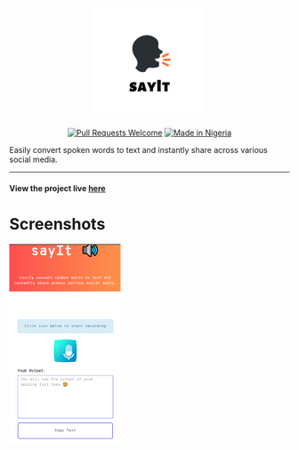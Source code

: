 <div align="center">
  <img src="https://github.com/asaoluelijah/say-it/blob/master/img/logo.png?raw=true" width="200" alt="Say It">

[![Pull Requests Welcome](https://img.shields.io/badge/PRs-welcome-red.svg?style=flat)](http://makeapullrequest.com)
[![Made in Nigeria](https://img.shields.io/badge/made%20in-nigeria-008751.svg?style=flat-square)](https://github.com/acekyd/made-in-nigeria)
</div>

Easily convert spoken words to text and instantly share across various social media.
***
#### View the project live  [here](https://asaoluelijah.github.io/say-it)

# Screenshots
<p>
    <img src="https://github.com/asaoluelijah/say-it/blob/master/img/screenshots/mobile.png?raw=true" width="200" alt="Desktop View 2">
</p>
